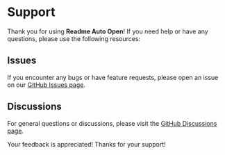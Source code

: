 # Support

Thank you for using **Readme Auto Open**! If you need help or have any questions, please use the following resources:

## Issues

If you encounter any bugs or have feature requests, please open an issue on our [GitHub Issues page](https://github.com/sander1095/vscode-readme-auto-open/issues).

## Discussions

For general questions or discussions, please visit the [GitHub Discussions page](https://github.com/sander1095/vscode-readme-auto-open/discussions).

Your feedback is appreciated! Thanks for your support!
